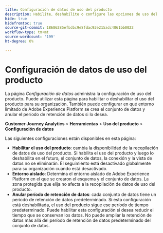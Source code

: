 ```yaml
---
title: Configuración de datos de uso del producto
description: Habilite, deshabilite o configure las opciones de uso del producto.
hide: true
hidefromtoc: true
source-git-commit: 18686285efbdbc9e8fdac93e215adc4061bb0022
workflow-type: tm+mt
source-wordcount: '199'
ht-degree: 0%

---
```


# Configuración de datos de uso del producto

La página _Configuración de datos_ administra la configuración de uso del producto. Puede utilizar esta página para habilitar o deshabilitar el uso del producto para su organización. También puede configurar en qué entorno limitado de Adobe Experience Platform se crea el conjunto de datos y anular el período de retención de datos si lo desea.

**Customer Journey Analytics** > **Herramientas** > **Uso del producto** > **Configuración de datos**

Las siguientes configuraciones están disponibles en esta página:

* **Habilitar el uso del producto**: cambia la disponibilidad de la recopilación de datos de uso del producto. Si habilita el uso del producto y luego lo deshabilita en el futuro, el conjunto de datos, la conexión y la vista de datos no se eliminarán. El seguimiento está desactivado globalmente para su organización cuando está desactivado.
* **Entorno aislado**: Determina el entorno aislado de Adobe Experience Platform en el que se crearon el esquema y el conjunto de datos. La zona protegida que elija no afecta a la recopilación de datos de uso del producto.
* **Anular período de retención de datos**: cada conjunto de datos tiene un período de retención de datos predeterminado. Si esta configuración está deshabilitada, el uso del producto sigue ese período de tiempo predeterminado. Puede habilitar esta configuración si desea reducir el tiempo que se conservan los datos. No puede ampliar la retención de datos más allá del período de retención de datos predeterminado del conjunto de datos.
